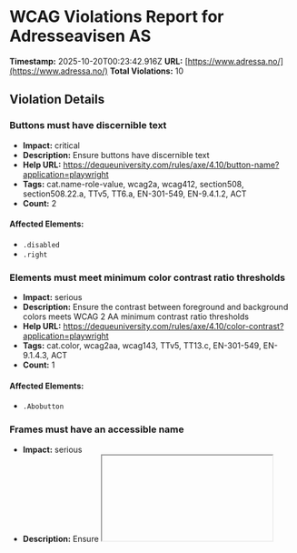 # WCAG Violations Report for Adresseavisen AS

**Timestamp:** 2025-10-20T00:23:42.916Z
**URL:** [https://www.adressa.no/](https://www.adressa.no/)
**Total Violations:** 10

## Violation Details

### Buttons must have discernible text

- **Impact:** critical
- **Description:** Ensure buttons have discernible text
- **Help URL:** https://dequeuniversity.com/rules/axe/4.10/button-name?application=playwright
- **Tags:** cat.name-role-value, wcag2a, wcag412, section508, section508.22.a, TTv5, TT6.a, EN-301-549, EN-9.4.1.2, ACT
- **Count:** 2

#### Affected Elements:

- `.disabled`
- `.right`

### Elements must meet minimum color contrast ratio thresholds

- **Impact:** serious
- **Description:** Ensure the contrast between foreground and background colors meets WCAG 2 AA minimum contrast ratio thresholds
- **Help URL:** https://dequeuniversity.com/rules/axe/4.10/color-contrast?application=playwright
- **Tags:** cat.color, wcag2aa, wcag143, TTv5, TT13.c, EN-301-549, EN-9.1.4.3, ACT
- **Count:** 1

#### Affected Elements:

- `.Abobutton`

### Frames must have an accessible name

- **Impact:** serious
- **Description:** Ensure <iframe> and <frame> elements have an accessible name
- **Help URL:** https://dequeuniversity.com/rules/axe/4.10/frame-title?application=playwright
- **Tags:** cat.text-alternatives, wcag2a, wcag412, section508, section508.22.i, TTv5, TT12.d, EN-301-549, EN-9.4.1.2
- **Count:** 1

#### Affected Elements:

- `#dakapo_postopbar`

### Heading levels should only increase by one

- **Impact:** moderate
- **Description:** Ensure the order of headings is semantically correct
- **Help URL:** https://dequeuniversity.com/rules/axe/4.10/heading-order?application=playwright
- **Tags:** cat.semantics, best-practice
- **Count:** 1

#### Affected Elements:

- `.ThreeTeasers.grid:nth-child(1) > .hot70.gridtriple.life40:nth-child(1) > a > .t100 > h3`

### Images must have alternative text

- **Impact:** critical
- **Description:** Ensure <img> elements have alternative text or a role of none or presentation
- **Help URL:** https://dequeuniversity.com/rules/axe/4.10/image-alt?application=playwright
- **Tags:** cat.text-alternatives, wcag2a, wcag111, section508, section508.22.a, TTv5, TT7.a, TT7.b, EN-301-549, EN-9.1.1.1, ACT
- **Count:** 22

#### Affected Elements:

- `.center.no-padding.table-cell:nth-child(2) > .fade-image.icon > .off[src=""]`
- `.center.no-padding.table-cell:nth-child(2) > .fade-image.icon > .on`
- `.center.no-padding.table-cell:nth-child(3) > .fade-image.icon > .off[src=""]`
- `.center.no-padding.table-cell:nth-child(3) > .fade-image.icon > .on`
- `.center.no-padding.table-cell:nth-child(4) > .fade-image.icon > .off[src=""]`
- `.center.no-padding.table-cell:nth-child(4) > .fade-image.icon > .on`
- `.center.no-padding.table-cell:nth-child(5) > .fade-image.icon > .off[src=""]`
- `.center.no-padding.table-cell:nth-child(5) > .fade-image.icon > .on`
- `.center.no-padding.table-cell:nth-child(6) > .fade-image.icon > .off[src=""]`
- `.center.no-padding.table-cell:nth-child(6) > .fade-image.icon > .on`
- `.center.no-padding.table-cell:nth-child(7) > .fade-image.icon > .off[src=""]`
- `.center.no-padding.table-cell:nth-child(7) > .fade-image.icon > .on`
- `.center.no-padding.table-cell:nth-child(8) > .fade-image.icon > .off[src=""]`
- `.center.no-padding.table-cell:nth-child(8) > .fade-image.icon > .on`
- `.center.no-padding.table-cell:nth-child(9) > .fade-image.icon > .off[src=""]`
- `.center.no-padding.table-cell:nth-child(9) > .fade-image.icon > .on`
- `.center.no-padding.table-cell:nth-child(10) > .fade-image.icon > .off[src=""]`
- `.center.no-padding.table-cell:nth-child(10) > .fade-image.icon > .on`
- `.center.no-padding.table-cell:nth-child(11) > .fade-image.icon > .off[src=""]`
- `.center.no-padding.table-cell:nth-child(11) > .fade-image.icon > .on`
- `.center.no-padding.table-cell:nth-child(12) > .fade-image.icon > .off[src=""]`
- `.center.no-padding.table-cell:nth-child(12) > .fade-image.icon > .on`

### Main landmark should not be contained in another landmark

- **Impact:** moderate
- **Description:** Ensure the main landmark is at top level
- **Help URL:** https://dequeuniversity.com/rules/axe/4.10/landmark-main-is-top-level?application=playwright
- **Tags:** cat.semantics, best-practice
- **Count:** 94

#### Affected Elements:

- `.Bundles:nth-child(1) > .OnePlusXTeasers.grid > .gridspotlight.card-size-large.hot70 > a > .t100`
- `.Bundles:nth-child(1) > .OnePlusXTeasers.grid > .is-section-sport-skin.is-skin.gridspotlightside > a > .t100`
- `.h-low > a > .t100`
- `.Bundles:nth-child(1) > .OnePlusXTeasers.grid > .no-image.life20.gridspotlightside > a > .t100`
- `.ThreeTeasers.grid:nth-child(1) > .hot70.gridtriple.life40:nth-child(1) > a > .t100`
- `.ThreeTeasers.grid:nth-child(1) > .is-section-sport-skin.is-skin.hot50 > a > .t100`
- `.ThreeTeasers.grid:nth-child(1) > .hot70.gridtriple.life40:nth-child(3) > a > .t100`
- `.flipped.OnePlusXTeasers.grid:nth-child(3) > .hot70.gridspotlightside.life40 > a > .t100`
- `.flipped.OnePlusXTeasers.grid:nth-child(3) > .gridspotlight.card-size-large.life60 > a > .t100`
- `.flipped.OnePlusXTeasers.grid:nth-child(3) > .is-section-meninger-skin.opinion.life20 > a > .t100`
- `.OnePlusXTeasers.grid:nth-child(4) > .gridspotlight.card-size-large.hot60 > a > .t100`
- `.OnePlusXTeasers.grid:nth-child(4) > .hot70.gridspotlightside.life40 > a > .t100`
- `.OnePlusXTeasers.grid:nth-child(4) > .gridspotlightside.hot50.life40 > a > .t100`
- `.grade.hot60.gridtriple > a > .t100`
- `.ThreeTeasers.grid:nth-child(7) > .is-section-meninger-skin.opinion.is-skin > a > .t100`
- `.ThreeTeasers.grid:nth-child(7) > .hot60.gridtriple.life40:nth-child(3) > a > .t100`
- `.variant-a.hot70.gridspotlightside > a > .t100`
- `.flipped.OnePlusXTeasers.grid:nth-child(9) > .gridspotlight.card-size-large.hot60 > a > .t100`
- `.flipped.OnePlusXTeasers.grid:nth-child(9) > .is-section-sport-skin.life20.is-skin > a > .t100`
- `.flipped.OnePlusXTeasers.grid:nth-child(9) > .no-image.life20.gridspotlightside > a > .t100`
- `.ThreeTeasers.grid:nth-child(12) > .is-dark-skin.life20.is-skin > a > .t100`
- `.ThreeTeasers.grid:nth-child(12) > .hot50.gridtriple.life40:nth-child(2) > a > .t100`
- `.ThreeTeasers.grid:nth-child(12) > .hot50.gridtriple.life40:nth-child(3) > a > .t100`
- `.ThreeTeasers.grid:nth-child(13) > .life20.hot50.gridtriple:nth-child(1) > a > .t100`
- `.ThreeTeasers.grid:nth-child(13) > .life60.hot50.gridtriple > a > .t100`
- `.ThreeTeasers.grid:nth-child(13) > .no-image.life20.hot50 > a > .t100`
- `.ThreeTeasers.grid:nth-child(16) > .hot50.gridtriple.life40 > a > .t100`
- `.is-rbk-skin.life20.is-skin:nth-child(2) > a > .t100`
- `.is-rbk-skin.life20.is-skin:nth-child(3) > a > .t100`
- `.gridspotlight.card-size-large.life20 > a > .t100`
- `.OnePlusXTeasers.grid:nth-child(17) > .is-section-meninger-skin.opinion.is-skin > a > .t100`
- `.is-section-trdby-skin.is-skin.gridspotlightside > a > .t100`
- `.flipped.OnePlusXTeasers.grid:nth-child(19) > .gridspotlightside.hot60.life40:nth-child(1) > a > .t100`
- `.flipped.OnePlusXTeasers.grid:nth-child(19) > .gridspotlight.card-size-large.hot70 > a > .t100`
- `.grade.gridspotlightside.hot60 > a > .t100`
- `.is-dark-skin.no-image.life20 > a > .t100`
- `.AdWithTeaser.grid:nth-child(20) > .grade.hot50.gridtriple > a > .t100`
- `a[href$="klasse"] > .t100`
- `.ThreeTeasers.grid:nth-child(21) > .is-section-sport-skin.life20.is-skin > a > .t100`
- `.life60.hot70.gridtriple > a > .t100`
- `.OnePlusXTeasers.grid:nth-child(24) > .gridspotlight.card-size-large.grade > a > .t100`
- `.OnePlusXTeasers.grid:nth-child(24) > .hot70.gridspotlightside.life40 > a > .t100`
- `.hot80.gridspotlightside.life40 > a > .t100`
- `.ThreeTeasers.grid:nth-child(25) > .hot60.gridtriple.life40:nth-child(1) > a > .t100`
- `.variant-a.is-section-kultur-skin.is-skin > a > .t100`
- `.ThreeTeasers.grid:nth-child(25) > .hot70.gridtriple.life40 > a > .t100`
- `.is-section-meninger-skin.opinion.hot70 > a > .t100`
- `.ThreeTeasers.grid:nth-child(27) > .hot60.gridtriple.life40 > a > .t100`
- `.ThreeTeasers.grid:nth-child(27) > .life20.hot50.gridtriple > a > .t100`
- `.ThreeTeasers.grid:nth-child(28) > .grade.hot50.gridtriple > a > .t100`
- `.ThreeTeasers.grid:nth-child(28) > .is-section-meninger-skin.opinion.life20 > a > .t100`
- `.ThreeTeasers.grid:nth-child(28) > .hot70.gridtriple.life40 > a > .t100`
- `.AdWithTeaser.flipped.grid:nth-child(30) > .hot50.gridtriple.life40 > a > .t100`
- `.feature.hot60.gridtriple > a > .t100`
- `.ThreeTeasers.grid:nth-child(31) > .is-section-trdby-skin.is-skin.hot50 > a > .t100`
- `.ThreeTeasers.grid:nth-child(31) > .hot60.gridtriple.life40:nth-child(3) > a > .t100`
- `.ThreeTeasers.grid:nth-child(34) > .is-section-meninger-skin.opinion.is-skin > a > .t100`
- `.ThreeTeasers.grid:nth-child(34) > .life20.hot50.gridtriple > a > .t100`
- `.ThreeTeasers.grid:nth-child(34) > .hot60.gridtriple.life40:nth-child(3) > a > .t100`
- `.AdWithTeaser.grid:nth-child(35) > .life20.hot50.gridtriple > a > .t100`
- `.ThreeTeasers.grid:nth-child(36) > .life20.hot50.gridtriple:nth-child(1) > a > .t100`
- `.ThreeTeasers.grid:nth-child(36) > .life60.hot50.gridtriple > a > .t100`
- `.ThreeTeasers.grid:nth-child(36) > .life20.hot50.gridtriple:nth-child(3) > a > .t100`
- `.AdWithTeaser.flipped.grid:nth-child(37) > .hot50.gridtriple.life40 > a > .t100`
- `.flipped.OnePlusXTeasers.grid:nth-child(38) > .gridspotlightside.hot60.life40 > a > .t100`
- `.flipped.OnePlusXTeasers.grid:nth-child(38) > .gridspotlight.card-size-large.grade > a > .t100`
- `.flipped.OnePlusXTeasers.grid:nth-child(38) > .hot70.gridspotlightside.life40 > a > .t100`
- `.is-section-kultur-skin.hot70.is-skin > a > .t100`
- `.OnePlusXTeasers.grid:nth-child(40) > .gridspotlight.card-size-large.hot60 > a > .t100`
- `.is-section-mn24-skin > a > .t100`
- `.OnePlusXTeasers.grid:nth-child(40) > .life60.gridspotlightside.hot50 > a > .t100`
- `.AdWithTeaser.flipped.grid:nth-child(41) > .is-section-sport-skin.life60.is-skin > a > .t100`
- `.ThreeTeasers.grid:nth-child(42) > .hot60.gridtriple.life40:nth-child(1) > a > .t100`
- `.is-section-kultur-skin.opinion.is-skin > a > .t100`
- `.customSkin-focus-top > a > .t100`
- `.flipped.OnePlusXTeasers.grid:nth-child(43) > .gridspotlightside.hot60.life40 > a > .t100`
- `.is-section-kultur-skin.gridspotlight.card-size-large > a > .t100`
- `.flipped.OnePlusXTeasers.grid:nth-child(43) > .gridspotlightside.hot50.life40 > a > .t100`
- `.AdWithTeaser.grid:nth-child(44) > .hot60.gridtriple.life40 > a > .t100`
- `.hot80.gridspotlight.card-size-large > a > .t100`
- `.is-rbk-skin.is-skin.gridspotlightside > a > .t100`
- `.feature.gridspotlightside.hot50 > a > .t100`
- `.ThreeTeasers.grid:nth-child(46) > .hot60.gridtriple.life40 > a > .t100`
- `.ThreeTeasers.grid:nth-child(46) > .hot50.gridtriple.life40:nth-child(2) > a > .t100`
- `.ThreeTeasers.grid:nth-child(46) > .hot50.gridtriple.life40:nth-child(3) > a > .t100`
- `.AdWithTeaser.flipped.grid:nth-child(47) > .hot50.gridtriple.life40 > a > .t100`
- `.AdWithTeaser.grid:nth-child(49) > .is-section-trdby-skin.is-skin.hot50 > a > .t100`
- `.flipped.OnePlusXTeasers.grid:nth-child(50) > .is-section-sport-skin.life60.is-skin > a > .t100`
- `.flipped.OnePlusXTeasers.grid:nth-child(50) > .gridspotlight.card-size-large.life60 > a > .t100`
- `.flipped.OnePlusXTeasers.grid:nth-child(50) > .life60.gridspotlightside.hot60 > a > .t100`
- `.OnePlusXTeasers.grid:nth-child(51) > .gridspotlight.card-size-large.life60 > a > .t100`
- `.OnePlusXTeasers.grid:nth-child(51) > .life60.gridspotlightside.hot50 > a > .t100`
- `.OnePlusXTeasers.grid:nth-child(51) > .life60.gridspotlightside.hot60 > a > .t100`
- `.AdWithTeaser.flipped.grid:nth-child(52) > .life60.hot50.gridtriple > a > .t100`

### Document should not have more than one main landmark

- **Impact:** moderate
- **Description:** Ensure the document has at most one main landmark
- **Help URL:** https://dequeuniversity.com/rules/axe/4.10/landmark-no-duplicate-main?application=playwright
- **Tags:** cat.semantics, best-practice
- **Count:** 1

#### Affected Elements:

- `.Layout`

### Landmarks should have a unique role or role/label/title (i.e. accessible name) combination

- **Impact:** moderate
- **Description:** Ensure landmarks are unique
- **Help URL:** https://dequeuniversity.com/rules/axe/4.10/landmark-unique?application=playwright
- **Tags:** cat.semantics, best-practice
- **Count:** 2

#### Affected Elements:

- `.top`
- `.Layout`

### Links must be distinguishable without relying on color

- **Impact:** serious
- **Description:** Ensure links are distinguished from surrounding text in a way that does not rely on color
- **Help URL:** https://dequeuniversity.com/rules/axe/4.10/link-in-text-block?application=playwright
- **Tags:** cat.color, wcag2a, wcag141, TTv5, TT13.a, EN-301-549, EN-9.1.4.1
- **Count:** 6

#### Affected Elements:

- `a:nth-child(5)`
- `section:nth-child(4) > div > div > .Tips > dl > dd > a[href="tel:46407200"]`
- `div > div > p > a:nth-child(1)`
- `p > a:nth-child(2)`
- `a[href$="medietilsynet.no/"]`
- `p > a:nth-child(4)`

### Elements should not have tabindex greater than zero

- **Impact:** serious
- **Description:** Ensure tabindex attribute values are not greater than 0
- **Help URL:** https://dequeuniversity.com/rules/axe/4.10/tabindex?application=playwright
- **Tags:** cat.keyboard, best-practice
- **Count:** 2

#### Affected Elements:

- `.user`
- `.main`
